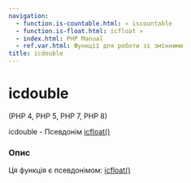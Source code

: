 ```yaml
---
navigation:
  - function.is-countable.html: « iscountable
  - function.is-float.html: ісfloat »
  - index.html: PHP Manual
  - ref.var.html: Функції для роботи зі змінними
title: ісdouble
---
```

# ісdouble

(PHP 4, PHP 5, PHP 7, PHP 8)

ісdouble - Псевдонім [ісfloat()](function.is-float.html)

### Опис

Ця функція є псевдонімом: [ісfloat()](function.is-float.html)
